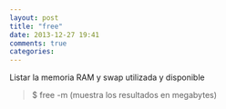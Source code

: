 ```yaml
---
layout: post
title: "free"
date: 2013-12-27 19:41
comments: true
categories: 
---
```

Listar la memoria RAM y swap utilizada y disponible

>$ free -m (muestra los resultados en megabytes)

